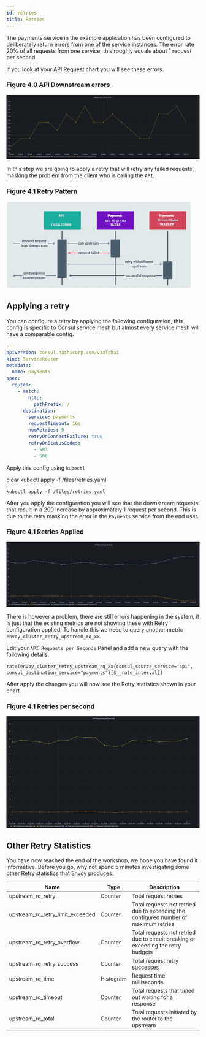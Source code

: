 ```yaml
---
id: retries
title: Retries
---
```


<TerminalVisor minimized="true">
  <Terminal target="tools.container.shipyard.run" shell="/bin/bash" workdir="/" user="root" id="tools" name="Tools"/>
</TerminalVisor>

The payments service in the example application has been configured to deliberately return errors from one of the
service instances. The error rate 20% of all requests from one service, this roughly equals about 1 request per second.

If you look at your API Request chart you will see these errors.

### Figure 4.0 API Downstream errors
![](./images/payments_requests_1.jpg)

In this step we are going to apply a retry that will retry any failed requests, masking the problem from the client
who is calling the `API`.

### Figure 4.1 Retry Pattern
![](./images/payments_requests_2.jpg)

## Applying a retry

You can configure a retry by applying the following configuration, this config is specific to Consul service mesh
but almost every service mesh will have a comparable config.

```yaml
---
apiVersion: consul.hashicorp.com/v1alpha1
kind: ServiceRouter
metadata:
  name: payments
spec:
  routes:
    - match:
        http:
          pathPrefix: /
      destination:
        service: payments
        requestTimeout: 10s
        numRetries: 5
        retryOnConnectFailure: true
        retryOnStatusCodes:
          - 503
          - 500
```

Apply this config using `kubectl`

<TerminalRunCommand target="tools">
  <Command>clear</Command>
  <Command>kubectl apply -f /files/retries.yaml</Command>
</TerminalRunCommand>

```shell
kubectl apply -f /files/retries.yaml
```

After you apply the configuration you will see that the downstream requests that result in a 200 increase by approximately 1 request per second.
This is due to the retry masking the error in the `Payments` service from the end user.

### Figure 4.1 Retries Applied
![](./images/payments_requests_3.jpg)

There is however a problem, there are still errors happening in the system, it is just that the existing metrics are not showing these 
with Retry configuration applied.  To handle this we need to query another metric `envoy_cluster_retry_upstream_rq_xx`.

Edit your `API Requests per Seconds` Panel and add a new query with the following details.

```
rate(envoy_cluster_retry_upstream_rq_xx{consul_source_service="api", consul_destination_service="payments"}[$__rate_interval])
```

After apply the changes you will now see the Retry statistics shown in your chart. 

### Figure 4.1 Retries per second
![](./images/payments_requests_4.jpg)

## Other Retry Statistics

You have now reached the end of the workshop, we hope you have found it informative. Before you go, why not spend 5 minutes 
investigating some other Retry statistics that Envoy produces.

| Name                             | Type      | Description                                                                          |
|----------------------------------|-----------|--------------------------------------------------------------------------------------|
| upstream_rq_retry                | Counter   | Total request retries                                                                |
| upstream_rq_retry_limit_exceeded | Counter   | Total requests not retried due to exceeding the configured number of maximum retries |
| upstream_rq_retry_overflow       | Counter   | Total requests not retried due to circuit breaking or exceeding the retry budgets    |
| upstream_rq_retry_success        | Counter   | Total request retry successes                                                        |
| upstream_rq_time                 | Histogram | Request time milliseconds                                                            |
| upstream_rq_timeout              | Counter   | Total requests that timed out waiting for a response                                 |
| upstream_rq_total                | Counter   | Total requests initiated by the router to the upstream                               |

<p style={{height: "400px"}}></p>
